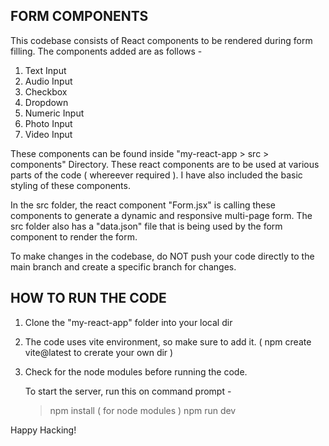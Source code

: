 ## FORM COMPONENTS 

This codebase consists of React components to be rendered during form filling.
The components added are as follows - 

1. Text Input 
2. Audio Input
3. Checkbox
4. Dropdown
5. Numeric Input
6. Photo Input
7. Video Input

These components can be found inside "my-react-app > src > components" Directory.
These react components are to be used at various parts of the code ( whereever required ). I have also included the basic styling of these components.

In the src folder, the react component "Form.jsx" is calling these components to generate a dynamic and responsive multi-page form. 
The src folder also has a "data.json" file that is being used by the form component to render the form. 

To make changes in the codebase, do NOT push your code directly to the main branch and create a specific branch for changes. 

## HOW TO RUN THE CODE 

1. Clone the "my-react-app" folder into your local dir
2. The code uses vite environment, so make sure to add it. ( npm create vite@latest to crerate your own dir )
3. Check for the node modules before running the code.

   To start the server, run this on command prompt -

      > npm install ( for node modules )
      > npm run dev


Happy Hacking!
